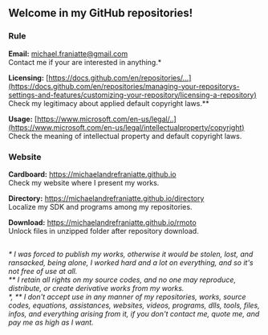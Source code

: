 ﻿## Welcome in my GitHub repositories!  
  
### Rule  
  
**Email:** michael.franiatte@gmail.com  
Contact me if your are interested in anything.\*  
  
**Licensing:** [https://docs.github.com/en/repositories/...](https://docs.github.com/en/repositories/managing-your-repositorys-settings-and-features/customizing-your-repository/licensing-a-repository)  
Check my legitimacy about applied default copyright laws.\*\*  
  
**Usage:** [https://www.microsoft.com/en-us/legal/..](https://www.microsoft.com/en-us/legal/intellectualproperty/copyright)  
Check the meaning of intellectual property and default copyright laws.  
  
### Website  
  
**Cardboard:** https://michaelandrefraniatte.github.io  
Check my website where I present my works.  
  
**Directory:** https://michaelandrefraniatte.github.io/directory  
Localize my SDK and programs among my repositories.  
  
**Download:** https://michaelandrefraniatte.github.io/rmoto  
Unlock files in unzipped folder after repository download.  
  
##  
*\* I was forced to publish my works, otherwise it would be stolen, lost, and ransacked, being alone, I worked hard and a lot on everything, and so it's not free of use at all.*  
*\*\* I retain all rights on my source codes, and no one may reproduce, distribute, or create derivative works from my works.*  
*\*, \*\* I don't accept use in any manner of my repositories, works, source codes, equations, assistances, websites, videos, programs, dlls, tools, files, infos, and everything arising from it, if you don't contact me, quote me, and pay me as high as I want.*  